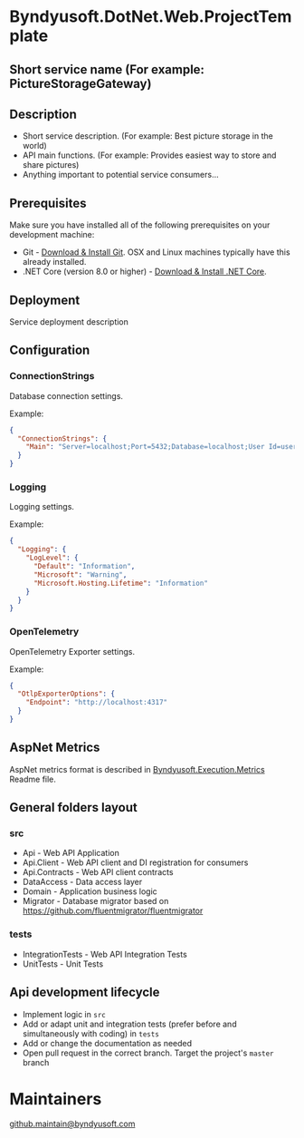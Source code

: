 ﻿# Byndyusoft.DotNet.Web.ProjectTemplate

## Short service name (For example: PictureStorageGateway)

## Description

- Short service description. (For example: Best picture storage in the world)
- API main functions. (For example: Provides easiest way to store and share pictures)
- Anything important to potential service consumers...

## Prerequisites

Make sure you have installed all of the following prerequisites on your development machine:

- Git - [Download & Install Git](https://git-scm.com/downloads). OSX and Linux machines typically have this already installed.
- .NET Core (version 8.0 or higher) - [Download & Install .NET Core](https://dotnet.microsoft.com/download/dotnet-core/8.0).

## Deployment

Service deployment description

## Configuration

### ConnectionStrings
Database connection settings.

Example:
```json
{
  "ConnectionStrings": {
    "Main": "Server=localhost;Port=5432;Database=localhost;User Id=user1;Password=password1;POOLING=True;MINPOOLSIZE=1;MAXPOOLSIZE=1024;"
  }
}
```

### Logging
Logging settings.

Example:
```json
{
  "Logging": {
    "LogLevel": {
      "Default": "Information",
      "Microsoft": "Warning",
      "Microsoft.Hosting.Lifetime": "Information"
    }
  }
}
```

### OpenTelemetry
OpenTelemetry Exporter settings.

Example:
```json
{
  "OtlpExporterOptions": {
    "Endpoint": "http://localhost:4317"
  }
}
```

## AspNet Metrics

AspNet metrics format is described in [Byndyusoft.Execution.Metrics](https://github.com/Byndyusoft/Byndyusoft.Execution.Metrics) Readme file.

## General folders layout

### src

- Api - Web API Application
- Api.Client - Web API client and DI registration for consumers
- Api.Contracts - Web API client contracts
- DataAccess - Data access layer
- Domain - Application business logic
- Migrator - Database migrator based on https://github.com/fluentmigrator/fluentmigrator

### tests
- IntegrationTests - Web API Integration Tests
- UnitTests - Unit Tests

## Api development lifecycle

- Implement logic in `src`
- Add or adapt unit and integration tests (prefer before and simultaneously with coding) in `tests`
- Add or change the documentation as needed
- Open pull request in the correct branch. Target the project's `master` branch

# Maintainers

[github.maintain@byndyusoft.com](mailto:github.maintain@byndyusoft.com)